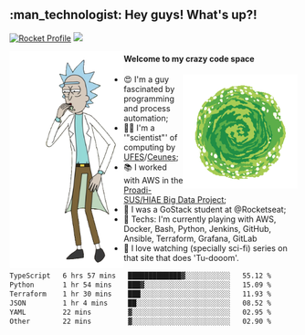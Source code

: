 
<h2> :man_technologist: Hey guys! What's up?!</h2>
                                                                         
[![Rocket Profile](https://img.shields.io/static/v1?label=Rocketseat&message=Profile&colorA=purple&color=black&logo=Rocket&logoColor=white)](https://app.rocketseat.com.br/me/elyabe)
<a href="https://www.linkedin.com/in/elyabe/"><img src="https://img.shields.io/badge/LinkedIn-informational?logo=linkedin"/></a>

<img align='left' src="https://raw.githubusercontent.com/Elyabe/Elyabe/master/images/rick-dancing.gif" width='200'>

                       
#### Welcome to my crazy code space 
<img align='right' src="https://raw.githubusercontent.com/Elyabe/elyabe/master/images/portal-3.gif" width='200'>

- :heart_eyes: I'm a guy fascinated by programming and process automation; 
- :office_worker: I'm a '"scientist"' of computing by [UFES](http://ufes.br)/[Ceunes](http://ceunes.ufes.br);
- :books: I worked with AWS in the [Proadi-SUS/HIAE Big Data Project](https://www.einstein.br/responsabilidade-social/atuacao-com-o-ministerio-da-saude/proadi-sus);
- :rocket: I was a GoStack student at @Rocketseat;
- :green_heart: Techs: I'm currently playing with AWS, Docker, Bash, Python, Jenkins, GitHub, Ansible, Terraform, Grafana, GitLab
- :movie_camera: I love watching (specially sci-fi) series on that site that does 'Tu-dooom'.

<!--START_SECTION:waka-->

```text
TypeScript   6 hrs 57 mins   █████████████▓░░░░░░░░░░░   55.12 %
Python       1 hr 54 mins    ███▓░░░░░░░░░░░░░░░░░░░░░   15.09 %
Terraform    1 hr 30 mins    ███░░░░░░░░░░░░░░░░░░░░░░   11.93 %
JSON         1 hr 4 mins     ██░░░░░░░░░░░░░░░░░░░░░░░   08.52 %
YAML         22 mins         ▓░░░░░░░░░░░░░░░░░░░░░░░░   02.95 %
Other        22 mins         ▓░░░░░░░░░░░░░░░░░░░░░░░░   02.90 %
```

<!--END_SECTION:waka-->
